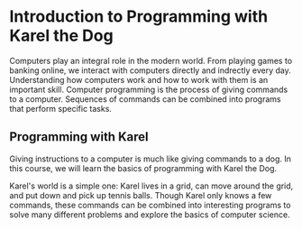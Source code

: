 # Introduction to Programming with Karel the Dog

Computers play an integral role in the modern world. From playing games to banking online, we interact with computers directly and indrectly every day. Understanding how computers work and how to work with them is an important skill. Computer programming is the process of giving commands to a computer. Sequences of commands can be combined into programs that perform specific tasks.

## Programming with Karel

Giving instructions to a computer is much like giving commands to a dog. In this course, we will learn the basics of programming with Karel the Dog.

Karel's world is a simple one: Karel lives in a grid, can move around the grid, and put down and pick up tennis balls. Though Karel only knows a few commands, these commands can be combined into interesting programs to solve many different problems and explore the basics of computer science.
